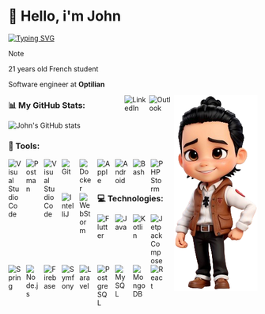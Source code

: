 # 👋 Hello, i'm John

[![Typing SVG](https://readme-typing-svg.demolab.com?font=&pause=1000&color=FFD700&vCenter=true&random=false&width=320&height=23&lines=Student+at+Epitech+Technology;Software+Engineer)](https://git.io/typing-svg)

> [!NOTE]
> 21 years old French student
> 
> Software engineer at **Optilian**

  <img align="right" alt="Avatar" src="https://github.com/JohnARI/JohnARI/blob/main/images/avatar.png" />

<div align="left">
  <a href="mailto:john.aristosa@hotmail.com">
    <img src="https://cdn3.iconfinder.com/data/icons/logos-brands-3/24/logo_brand_brands_logos_outlook-512.png" height="50" width="50" alt="Outlook" align="right">
  </a>
  <a href="https://www.linkedin.com/in/johnaristosa/" target="_blank">
    <img src="https://cdn2.iconfinder.com/data/icons/social-media-2199/64/social_media_isometric_14-linkedin-512.png" height="50" width="50" alt="LinkedIn" align="right">
  </a>
</div>


### 📊 My GitHub Stats:
<div>
  <img src="https://github-readme-stats.vercel.app/api?username=JohnARI&theme=dark&title_color=ffd700&text_color=ffffff&icon_color=ffd700&hide_rank=true&show_icons=true&hide_border=true&bg_color=00000000" alt="John's GitHub stats" />
</div>

### 🧰 Tools:
<div>
  <img align="left" alt="Visual Studio Code" width="26px" src="https://cdn.jsdelivr.net/gh/devicons/devicon/icons/vscode/vscode-original.svg" style="padding-right:10px;" />
  <img align="left" alt="Postman" width="26px" src="https://cdn.jsdelivr.net/gh/devicons/devicon@latest/icons/postman/postman-original.svg" style="padding-right:10px;" />
  <img align="left" alt="Visual Studio Code" width="26px" src="https://cdn.jsdelivr.net/gh/devicons/devicon@latest/icons/linux/linux-original.svg" style="padding-right:10px;" />
  <img align="left" alt="Git" width="26px" src="https://cdn.jsdelivr.net/gh/devicons/devicon/icons/git/git-original.svg" style="padding-right:10px;" />
  <img align="left" alt="Docker" width="26px" src="https://cdn.jsdelivr.net/gh/devicons/devicon@latest/icons/docker/docker-original.svg" style="padding-right:10px;" />
  <img align="left" alt="Apple" width="26px" src="https://cdn.jsdelivr.net/gh/devicons/devicon@latest/icons/apple/apple-original.svg" style="padding-right:10px;" />
  <img align="left" alt="Android" width="26px" src="https://cdn.jsdelivr.net/gh/devicons/devicon@latest/icons/android/android-original.svg" style="padding-right:10px;" />
  <img align="left" alt="Bash" width="26px" src="https://cdn.jsdelivr.net/gh/devicons/devicon@latest/icons/bash/bash-original.svg" style="padding-right:10px;" />
  <img align="left" alt="PHPStorm" width="26px" src="https://cdn.jsdelivr.net/gh/devicons/devicon@latest/icons/phpstorm/phpstorm-original.svg" style="padding-right:10px;" />
  <img align="left" alt="IntelliJ" width="26px" src="https://cdn.jsdelivr.net/gh/devicons/devicon@latest/icons/intellij/intellij-original.svg" style="padding-right:10px;" />
  <img align="left" alt="WebStorm" width="26px" src="https://cdn.jsdelivr.net/gh/devicons/devicon@latest/icons/webstorm/webstorm-original.svg" style="padding-right:10px;" />

</div>
</br>

### 💻 Technologies:
<div>
  <img align="left" alt="Flutter" width="26px" src="https://cdn.jsdelivr.net/gh/devicons/devicon@latest/icons/flutter/flutter-original.svg" style="padding-right:10px;" />
  <img align="left" alt="Java" width="26px" src="https://cdn.jsdelivr.net/gh/devicons/devicon@latest/icons/java/java-original.svg" style="padding-right:10px;" />
  <img align="left" alt="Kotlin" width="26px" src="https://cdn.jsdelivr.net/gh/devicons/devicon@latest/icons/kotlin/kotlin-original.svg" style="padding-right:10px;" />
  <img align="left" alt="Jetpack Compose" width="26px" src="https://cdn.jsdelivr.net/gh/devicons/devicon@latest/icons/jetpackcompose/jetpackcompose-original.svg" style="padding-right:10px;" />
  <img align="left" alt="Spring" width="26px" src="https://cdn.jsdelivr.net/gh/devicons/devicon@latest/icons/spring/spring-original.svg" style="padding-right:10px;" />
  <img align="left" alt="Node.js" width="26px" src="https://cdn.jsdelivr.net/gh/devicons/devicon/icons/nodejs/nodejs-original.svg" style="padding-right:10px;" />
  <img align="left" alt="Firebase" width="26px" src="https://cdn.jsdelivr.net/gh/devicons/devicon@latest/icons/firebase/firebase-original.svg" style="padding-right:10px;" />
  <img align="left" alt="Symfony" width="26px" src="https://cdn.jsdelivr.net/gh/devicons/devicon@latest/icons/symfony/symfony-original.svg" style="padding-right:10px;" />
  <img align="left" alt="Laravel" width="26px" src="https://cdn.jsdelivr.net/gh/devicons/devicon@latest/icons/laravel/laravel-original.svg" style="padding-right:10px;" />
  <img align="left" alt="PostgreSQL" width="26px" src="https://cdn.jsdelivr.net/gh/devicons/devicon@latest/icons/postgresql/postgresql-original.svg" style="padding-right:10px;" />
  <img align="left" alt="MySQL" width="26px" src="https://cdn.jsdelivr.net/gh/devicons/devicon@latest/icons/mysql/mysql-original.svg" style="padding-right:10px;" />
  <img align="left" alt="MongoDB" width="26px" src="https://cdn.jsdelivr.net/gh/devicons/devicon@latest/icons/mongodb/mongodb-original.svg" style="padding-right:10px;" />
  <img align="left" alt="React" width="26px" src="https://cdn.jsdelivr.net/gh/devicons/devicon/icons/react/react-original.svg" style="padding-right:10px;" />
</div>



<!--
**JohnARI/JohnARI** is a ✨ _special_ ✨ repository because its `README.md` (this file) appears on your GitHub profile.

Here are some ideas to get you started:

- 🔭 I’m currently working on ...
- 🌱 I’m currently learning ...
- 👯 I’m looking to collaborate on ...
- 🤔 I’m looking for help with ...
- 💬 Ask me about ...
- 📫 How to reach me: ...
- 😄 Pronouns: ...
- ⚡ Fun fact: ...
-->

